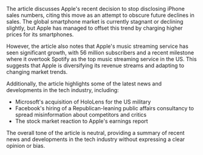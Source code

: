The article discusses Apple's recent decision to stop disclosing iPhone sales numbers, citing this move as an attempt to obscure future declines in sales. The global smartphone market is currently stagnant or declining slightly, but Apple has managed to offset this trend by charging higher prices for its smartphones.

However, the article also notes that Apple's music streaming service has seen significant growth, with 56 million subscribers and a recent milestone where it overtook Spotify as the top music streaming service in the US. This suggests that Apple is diversifying its revenue streams and adapting to changing market trends.

Additionally, the article highlights some of the latest news and developments in the tech industry, including:

* Microsoft's acquisition of HoloLens for the US military
* Facebook's hiring of a Republican-leaning public affairs consultancy to spread misinformation about competitors and critics
* The stock market reaction to Apple's earnings report

The overall tone of the article is neutral, providing a summary of recent news and developments in the tech industry without expressing a clear opinion or bias.